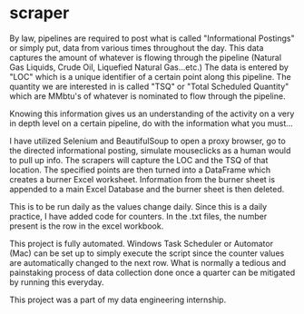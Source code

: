 # scraper

By law, pipelines are required to post what is called "Informational Postings" or simply put, data from various times throughout the day.
This data captures the amount of whatever is flowing through the pipeline (Natural Gas Liquids, Crude Oil, Liquefied Natural Gas...etc.) 
The data is entered by "LOC" which is a unique identifier of a certain point along this pipeline.
The quantity we are interested in is called "TSQ" or "Total Scheduled Quantity" which are MMbtu's of whatever is nominated to flow through the pipeline. 

Knowing this information gives us an understanding of the activity on a very in depth level on a certain pipeline, do with the information what you must... 

I have utilized Selenium and BeautifulSoup to open a proxy browser, go to the directed informational posting, simulate mouseclicks as a human would to pull up info.
The scrapers will capture the LOC and the TSQ of that location. 
The specified points are then turned into a DataFrame which creates a burner Excel worksheet.
Information from the burner sheet is appended to a main Excel Database and the burner sheet is then deleted. 

This is to be run daily as the values change daily. Since this is a daily practice, I have added code for counters. In the .txt files, the number present is the row in the excel workbook. 

This project is fully automated. Windows Task Scheduler or Automator (Mac) can be set up to simply execute the script since the counter values are automatically changed to the next row. What is normally a tedious and painstaking process of data collection done once a quarter can be mitigated by running this everyday. 

This project was a part of my data engineering internship.
